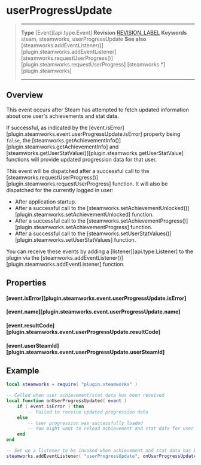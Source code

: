 # userProgressUpdate

> --------------------- ------------------------------------------------------------------------------------------
> __Type__              [Event][api.type.Event]
> __Revision__          [REVISION_LABEL](REVISION_URL)
> __Keywords__          steam, steamworks, userProgressUpdate
> __See also__          [steamworks.addEventListener()][plugin.steamworks.addEventListener]
>                       [steamworks.requestUserProgress()][plugin.steamworks.requestUserProgress]
>                       [steamworks.*][plugin.steamworks]
> --------------------- ------------------------------------------------------------------------------------------

## Overview

This event occurs after Steam has attempted to fetch updated information about one user's achievements and stat data.

If successful, as indicated by the [event.isError][plugin.steamworks.event.userProgressUpdate.isError] property being `false`, the [steamworks.getAchievementInfo()][plugin.steamworks.getAchievementInfo] and [steamworks.getUserStatValue()][plugin.steamworks.getUserStatValue] functions will provide updated progression data for that user.

This event will be dispatched after a successful call to the [steamworks.requestUserProgress()][plugin.steamworks.requestUserProgress] function. It will also be dispatched for the currently logged in user:

* After application startup.
* After a successful call to the [steamworks.setAchievementUnlocked()][plugin.steamworks.setAchievementUnlocked] function.
* After a successful call to the [steamworks.setAchievementProgress()][plugin.steamworks.setAchievementProgress] function.
* After a successful call to the [steamworks.setUserStatValues()][plugin.steamworks.setUserStatValues] function.

You can receive these events by adding a [listener][api.type.Listener] to the plugin via the [steamworks.addEventListener()][plugin.steamworks.addEventListener] function.


## Properties

#### [event.isError][plugin.steamworks.event.userProgressUpdate.isError]

#### [event.name][plugin.steamworks.event.userProgressUpdate.name]

#### [event.resultCode][plugin.steamworks.event.userProgressUpdate.resultCode]

#### [event.userSteamId][plugin.steamworks.event.userProgressUpdate.userSteamId]


## Example

``````lua
local steamworks = require( "plugin.steamworks" )

-- Called when user achievement/stat data has been received
local function onUserProgressUpdated( event )
	if ( event.isError ) then
		-- Failed to receive updated progression data
	else
		-- User progression was successfully loaded
		-- You might want to reload achievement and stat data for user here
	end
end

-- Set up a listener to be invoked when achievement and stat data has been updated
steamworks.addEventListener( "userProgressUpdate", onUserProgressUpdated )
``````
